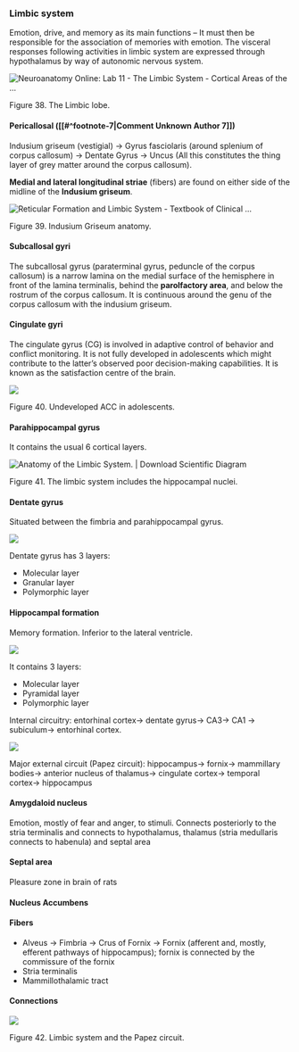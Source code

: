 ### Limbic system

Emotion, drive, and memory as its main functions – It must then be responsible for the association of memories with emotion. The visceral responses following activities in limbic system are expressed through hypothalamus by way of autonomic nervous system.

![Neuroanatomy Online: Lab 11 - The Limbic System - Cortical Areas of the ...](<2 - Source Material/Masters/attachments/Neuroanatomy Online Lab 11 - The Limbic System - Cortical Areas of the .png>)

Figure 38. The Limbic lobe.

#### Pericallosal ([[#^footnote-7|Comment Unknown Author 7]])

Indusium griseum (vestigial) -> Gyrus fasciolaris (around splenium of corpus callosum) -> Dentate Gyrus -> Uncus (All this constitutes the thing layer of grey matter around the corpus callosum).

**Medial and lateral longitudinal striae** (fibers) are found on either side of the midline of the **Indusium griseum**.

![Reticular Formation and Limbic System - Textbook of Clinical ...](<2 - Source Material/Masters/attachments/Reticular Formation and Limbic System - Textbook of Clinical .jpeg>)

Figure 39. Indusium Griseum anatomy.

#### Subcallosal gyri

The subcallosal gyrus (paraterminal gyrus, peduncle of the corpus callosum) is a narrow lamina on the medial surface of the hemisphere in front of the lamina terminalis, behind the **parolfactory area**, and below the rostrum of the corpus callosum. It is continuous around the genu of the corpus callosum with the indusium griseum.

#### Cingulate gyri

The cingulate gyrus (CG) is involved in adaptive control of behavior and conflict monitoring. It is not fully developed in adolescents which might contribute to the latter’s observed poor decision-making capabilities. It is known as the satisfaction centre of the brain.

![](<2 - Source Material/Masters/attachments/Attachment 26.png>)

Figure 40. Undeveloped ACC in adolescents.

#### Parahippocampal gyrus

It contains the usual 6 cortical layers.

![Anatomy of the Limbic System. | Download Scientific Diagram](<2 - Source Material/Masters/attachments/Anatomy of the Limbic System  Download Scientific Diagram.png>)

Figure 41. The limbic system includes the hippocampal nuclei.

#### Dentate gyrus

Situated between the fimbria and parahippocampal gyrus.

![](<2 - Source Material/Masters/attachments/Attachment 27.png>)

Dentate gyrus has 3 layers:

- Molecular layer
- Granular layer
- Polymorphic layer

#### Hippocampal formation

Memory formation. Inferior to the lateral ventricle.

![](<2 - Source Material/Masters/attachments/Attachment 28.png>)

It contains 3 layers:

- Molecular layer
- Pyramidal layer
- Polymorphic layer

Internal circuitry: entorhinal cortex→ dentate gyrus→ CA3→ CA1 → subiculum→ entorhinal cortex.

![](<2 - Source Material/Masters/attachments/Attachment 29.png>)

Major external circuit (Papez circuit): hippocampus→ fornix→ mammillary bodies→ anterior nucleus of thalamus→ cingulate cortex→ temporal cortex→ hippocampus

#### Amygdaloid nucleus

Emotion, mostly of fear and anger, to stimuli. Connects posteriorly to the stria terminalis and connects to hypothalamus, thalamus (stria medullaris connects to habenula) and septal area

#### Septal area

Pleasure zone in brain of rats

#### Nucleus Accumbens

#### Fibers

- Alveus -> Fimbria -> Crus of Fornix -> Fornix (afferent and, mostly, efferent pathways of hippocampus); fornix is connected by the commissure of the fornix
- Stria terminalis
- Mammillothalamic tract

#### Connections

![](<2 - Source Material/Masters/attachments/Attachment 30.png>)

Figure 42. Limbic system and the Papez circuit.